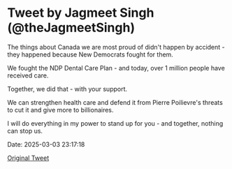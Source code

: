 # Tweet by Jagmeet Singh (@theJagmeetSingh)

The things about Canada we are most proud of didn't happen by accident - they happened because New Democrats fought for them.

We fought the NDP Dental Care Plan - and today, over 1 million people have received care.

Together, we did that - with your support.

We can strengthen health care and defend it from Pierre Poilievre's threats to cut it and give more to billionaires.

I will do everything in my power to stand up for you - and together, nothing can stop us.

Date: 2025-03-03 23:17:18

[Original Tweet](https://x.com/theJagmeetSingh/status/1896701444717240426)
